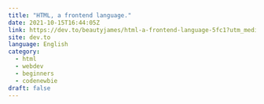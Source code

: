 ```yaml
---
title: "HTML, a frontend language."
date: 2021-10-15T16:44:05Z
link: https://dev.to/beautyjames/html-a-frontend-language-5fc1?utm_medium=RSS&utm_source=news.12bit.vn
site: dev.to
language: English
category:
  - html
  - webdev
  - beginners
  - codenewbie
draft: false
---
```


